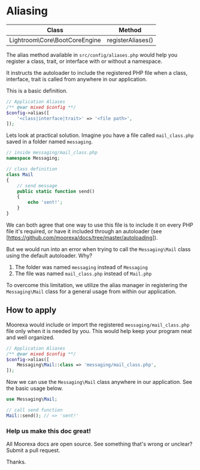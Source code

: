 # Aliasing
Class | Method
------|-------
Lightroom\Core\BootCoreEngine|registerAliases()

The alias method available in ```src/config/aliases.php``` would help you register a class, trait, or interface with or without a namespace. 

It instructs the autoloader to include the registered PHP file when a class, interface, trait is called from anywhere in our application.

This is a basic definition.

```php
// Application Aliases
/** @var mixed $config **/
$config->alias([
    '<class|interface|trait>' => '<file path>',
]);
```

Lets look at practical solution. Imagine you have a file called ```mail_class.php``` saved in a folder named ```messaging```. 

```php
// inside messaging/mail_class.php 
namespace Messaging;

// class definition
class Mail
{
    // send message
    public static function send()
    {
        echo 'sent!';
    }
}
```

We can both agree that one way to use this file is to include it on every PHP file it's required, or have it included through an autoloader (see [https://github.com/moorexa/docs/tree/master/autoloading]).

But we would run into an error when trying to call the ```Messaging\Mail``` class using the default autoloader. Why?
1. The folder was named ```messaging``` instead of ```Messaging```
2. The file was named ```mail_class.php``` instead of ```Mail.php```

To overcome this limitation, we utilize the alias manager in registering the ```Messaging\Mail``` class for a general usage from within our application. 

## How to apply
Moorexa would include or import the registered ```messaging/mail_class.php``` file only when it is needed by you. This would help keep your program neat and well organized.

```php
// Application Aliases
/** @var mixed $config **/
$config->alias([
    Messaging\Mail::class => 'messaging/mail_class.php',
]);
```

Now we can use the ```Messaging\Mail``` class anywhere in our application. See the basic usage below.

```php
use Messaging\Mail;

// call send function
Mail::send(); // => 'sent!'
```

### Help us make this doc great!

All Moorexa docs are open source. See something that's wrong or unclear? Submit a pull request.

Thanks.